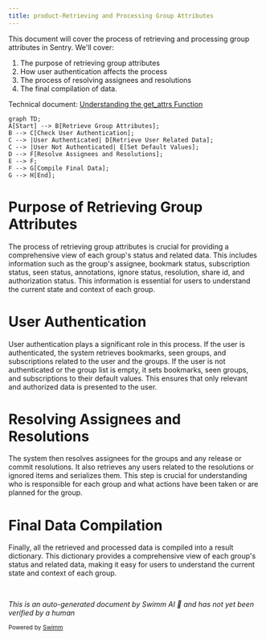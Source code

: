 ```yaml
---
title: product-Retrieving and Processing Group Attributes
---
```

This document will cover the process of retrieving and processing group attributes in Sentry. We'll cover:

1. The purpose of retrieving group attributes
2. How user authentication affects the process
3. The process of resolving assignees and resolutions
4. The final compilation of data.

Technical document: <SwmLink doc-title="Understanding the get_attrs Function">[Understanding the get_attrs Function](/.swm/understanding-the-get_attrs-function.8m95c50m.sw.md)</SwmLink>

```mermaid
graph TD;
A[Start] --> B[Retrieve Group Attributes];
B --> C[Check User Authentication];
C --> |User Authenticated| D[Retrieve User Related Data];
C --> |User Not Authenticated| E[Set Default Values];
D --> F[Resolve Assignees and Resolutions];
E --> F;
F --> G[Compile Final Data];
G --> H[End];
```

# Purpose of Retrieving Group Attributes

The process of retrieving group attributes is crucial for providing a comprehensive view of each group's status and related data. This includes information such as the group's assignee, bookmark status, subscription status, seen status, annotations, ignore status, resolution, share id, and authorization status. This information is essential for users to understand the current state and context of each group.

# User Authentication

User authentication plays a significant role in this process. If the user is authenticated, the system retrieves bookmarks, seen groups, and subscriptions related to the user and the groups. If the user is not authenticated or the group list is empty, it sets bookmarks, seen groups, and subscriptions to their default values. This ensures that only relevant and authorized data is presented to the user.

# Resolving Assignees and Resolutions

The system then resolves assignees for the groups and any release or commit resolutions. It also retrieves any users related to the resolutions or ignored items and serializes them. This step is crucial for understanding who is responsible for each group and what actions have been taken or are planned for the group.

# Final Data Compilation

Finally, all the retrieved and processed data is compiled into a result dictionary. This dictionary provides a comprehensive view of each group's status and related data, making it easy for users to understand the current state and context of each group.

&nbsp;

*This is an auto-generated document by Swimm AI 🌊 and has not yet been verified by a human*

<SwmMeta version="3.0.0" repo-id="Z2l0aHViJTNBJTNBc2VudHJ5LWRlbW8lM0ElM0FTd2ltbS1EZW1v" repo-name="sentry-demo" doc-type="product-flows"><sup>Powered by [Swimm](/)</sup></SwmMeta>
